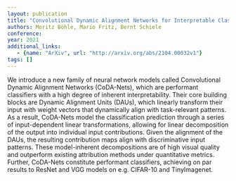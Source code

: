 ```yaml
---
layout: publication
title: "Convolutional Dynamic Alignment Networks for Interpretable Classifications"
authors: Moritz Böhle, Mario Fritz, Bernt Schiele
conference: 
year: 2021
additional_links: 
   - {name: "ArXiv", url: "http://arxiv.org/abs/2104.00032v1"}
tags: []
---
```

We introduce a new family of neural network models called Convolutional
Dynamic Alignment Networks (CoDA-Nets), which are performant classifiers with a
high degree of inherent interpretability. Their core building blocks are
Dynamic Alignment Units (DAUs), which linearly transform their input with
weight vectors that dynamically align with task-relevant patterns. As a result,
CoDA-Nets model the classification prediction through a series of
input-dependent linear transformations, allowing for linear decomposition of
the output into individual input contributions. Given the alignment of the
DAUs, the resulting contribution maps align with discriminative input patterns.
These model-inherent decompositions are of high visual quality and outperform
existing attribution methods under quantitative metrics. Further, CoDA-Nets
constitute performant classifiers, achieving on par results to ResNet and VGG
models on e.g. CIFAR-10 and TinyImagenet.